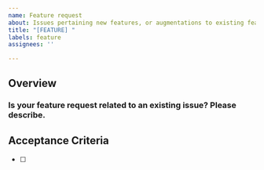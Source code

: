 ```yaml
---
name: Feature request
about: Issues pertaining new features, or augmentations to existing features
title: "[FEATURE] "
labels: feature
assignees: ''

---
```


## Overview
<!-- Provide an overview of the feature being proposed, and what an acceptable solution would look like, at a high level -->

### Is your feature request related to an existing issue? Please describe.
<!-- A clear and concise description of what the problem is. Delete this section if this is not related to any existing issues. -->

## Acceptance Criteria
<!-- Provide acceptance criteria that must be met for an issue to be resolved -->
- [ ]